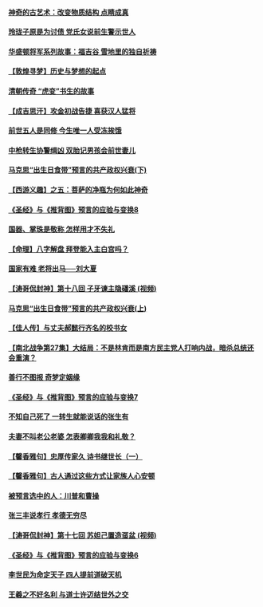 #### [神奇的古艺术：改变物质结构 点睛成真](../pages/prog647/a102988200.md) 
#### [玲珑子原是为讨债 党氏女说前生警示世人](../pages/prog647/a102988185.md) 
#### [华盛顿将军系列故事：福吉谷 雪地里的独自祈祷](../pages/prog647/a102987695.md) 
#### [【敦煌寻梦】历史与梦想的起点](../pages/prog647/a102986723.md) 
#### [清朝传奇 “虎变”书生的故事](../pages/prog647/a102986712.md) 
#### [【成吉思汗】攻金初战告捷 喜获汉人猛将](../pages/prog647/a102986206.md) 
#### [前世五人是同修 今生唯一人受冻挨饿](../pages/prog647/a102985997.md) 
#### [中枪转生协警缉凶 双胎记男孩会前世妻儿](../pages/prog647/a102985987.md) 
#### [马克思“出生日食带”预言的共产政权兴衰(下)](../pages/prog647/a102985070.md) 
#### [【西游义趣】之五：菩萨的净瓶为何如此神奇](../pages/prog647/a102984482.md) 
#### [《圣经》与《推背图》预言的应验与变换8](../pages/prog647/a102984201.md) 
#### [国器、掌珠是敬称 怎样用才不失礼](../pages/prog647/a102984150.md) 
#### [【命理】八字解盘 拜登能入主白宫吗？](../pages/prog647/a102983335.md) 
#### [国家有难 老将出马──刘大夏](../pages/prog647/a102983324.md) 
#### [【涛哥侃封神】第十八回 子牙谏主隐磻溪 (视频)](../pages/prog647/a102982858.md) 
#### [马克思“出生日食带”预言的共产政权兴衰(上)](../pages/prog647/a102982625.md) 
#### [【佳人传】与丈夫郝懿行齐名的校书女](../pages/prog647/a102982618.md) 
#### [【南北战争第27集】大结局：不是林肯而是南方民主党人打响内战，暗杀总统还会重演？](../pages/prog647/a102981474.md) 
#### [善行不图报 奇梦定姻缘](../pages/prog647/a102981309.md) 
#### [《圣经》与《推背图》预言的应验与变换7](../pages/prog647/a102981298.md) 
#### [不知自己死了 一转生就能说话的张生有](../pages/prog647/a102981122.md) 
#### [夫妻不叫老公老婆 怎表卿卿我我和礼敬？](../pages/prog647/a102981097.md) 
#### [【馨香雅句】忠厚传家久 诗书继世长（一）](../pages/prog647/a102980380.md) 
#### [【馨香雅句】古人通过这些方式让家族人心安顿](../pages/prog647/a102980372.md) 
#### [被预言选中的人：川普和曹操](../pages/prog647/a102979607.md) 
#### [张三丰说孝行 孝德无穷尽](../pages/prog647/a102979603.md) 
#### [【涛哥侃封神】第十七回 苏妲己置造虿盆 (视频)](../pages/prog647/a102978102.md) 
#### [《圣经》与《推背图》预言的应验与变换6](../pages/prog647/a102978676.md) 
#### [李世民为命定天子 四人提前道破天机](../pages/prog647/a102978644.md) 
#### [王羲之不好名利 与道士许迈结世外之交](../pages/prog647/a102977771.md) 
